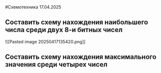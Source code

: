 #Схемотехника
17.04.2025
## Составить схему нахождения наибольшего числа среди двух 8-и битных чисел
![[Pasted image 20250417135420.png]]
## Составить схему нахождения максимального значения среди четырех чисел
